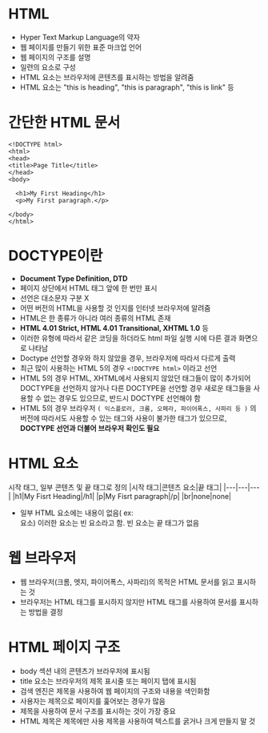 # HTML
- Hyper Text Markup Language의 약자
- 웹 페이지를 만들기 위한 표준 마크업 언어
- 웹 페이지의 구조를 설명
- 일련의 요소로 구성
- HTML 요소는 브라우저에 콘텐츠를 표시하는 방법을 알려줌
- HTML 요소는 "this is heading", "this is paragraph", "this is link" 등
# 간단한 HTML 문서
```
<!DOCTYPE html>
<html>
<head>
<title>Page Title</title>
</head>
<body>

  <h1>My First Heading</h1>
  <p>My First paragraph.</p>

</body>
</html>
```
# DOCTYPE이란
- **Document Type Definition, DTD**
- 페이지 상단에서 HTML 태그 앞에 한 번만 표시
- 선언은 대소문자 구분 X
- 어떤 버전의 HTML을 사용할 것 인지를 인터넷 브라우저에 알려줌 
- HTML은 한 종류가 아니라 여러 종류의 HTML 존재
- **HTML 4.01 Strict, HTML 4.01 Transitional, XHTML 1.0** 등
- 이러한 유형에 따라서 같은 코딩을 하더라도 html 파일 실행 시에 다른 결과 화면으로 나타남
- Doctype 선언할 경우와 하지 않았을 경우, 브라우저에 따라서 다르게 출력
- 최근 많이 사용하는 HTML 5의 경우 `<!DOCTYPE html>` 이라고 선언
- HTML 5의 경우 HTML, XHTML에서 사용되지 않았던 태그들이 많이 추가되어 DOCTYPE을 선언하지 않거나 다른 DOCTYPE을 선언할 경우 새로운 태그들을 사용할 수 없는 경우도 있으므로, 반드시 DOCTYPE 선언해야 함
- HTML 5의 경우 브라우저 `( 익스플로러, 크롬, 오페라, 파이어폭스, 사파리 등 )` 의 버전에 따라서도 사용할 수 있는 태그와 사용이 불가한 태그가 있으므로, **DOCTYPE 선언과 더불어 브라우저 확인도 필요**

# HTML 요소
시작 태그, 일부 콘텐츠 및 끝 태그로 정의
|시작 태그|콘텐츠 요소|끝 태그|
|---|---|---|
|h1|My Fisrt Heading|/h1|
|p|My Fisrt paragraph|/p|
|br|none|none|

- 일부 HTML 요소에는 내용이 없음( ex: <br> 요소) 이러한 요소는 빈 요소라고 함. 빈 요소는 끝 태그가 없음

# 웹 브라우저
- 웹 브라우저(크롬, 엣지, 파이어폭스, 사파리)의 목적은 HTML 문서를 읽고 표시하는 것
- 브라우저는 HTML 태그를 표시하지 않지만 HTML 태그를 사용하여 문서를 표시하는 방법을 결정

# HTML 페이지 구조
- body 섹션 내의 콘텐츠가 브라우저에 표시됨
- title 요소는 브라우저의 제목 표시줄 또는 페이지 탭에 표시됨
- 검색 엔진은 제목을 사용하여 웹 페이지의 구조와 내용을 색인화함
- 사용자는 제목으로 페이지를 훑어보는 경우가 많음
- 제목을 사용하여 문서 구조를 표시하는 것이 가장 중요
- HTML 제목은 제목에만 사용 제목을 사용하여 텍스트를 굵거나 크게 만들지 말 것


